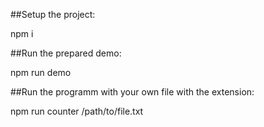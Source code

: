 ##Setup the project:

npm i

##Run the prepared demo:

npm run demo

##Run the programm with your own file with the extension:

npm run counter /path/to/file.txt
